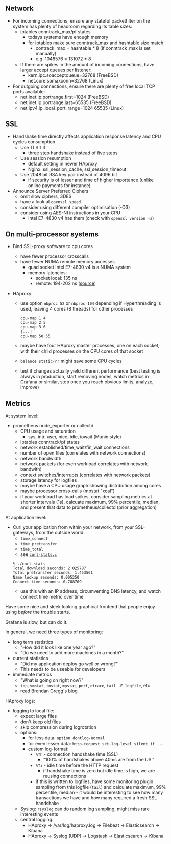Network
-------
- For incoming connections, ensure any stateful packetfilter on the system
  has plenty of headroom regarding its table sizes:
  - iptables conntrack_max/pf states
    - todays systems have enough memory
    - for iptables make sure conntrack_max and hashtable size match
      - contrack_max = hashtable * 8 (if conntrack_max is set manually)
      - e.g. 1048576 = 131072 * 8
  - If there are spikes in the amount of incoming connections,
    have larger accept queues per listener:
    - kern.ipc.soacceptqueue=32768 (FreeBSD)
    - net.core.somaxconn=32768 (Linux)
- For outgoing connections, ensure there are plenty of free local TCP
  ports available:
  - net.inet.ip.portrange.first=1024 (FreeBSD)
  - net.inet.ip.portrange.last=65535 (FreeBSD)
  - net.ipv4.ip_local_port_range=1024 65535 (Linux)

SSL
---
- Handshake time directly affects application response latency and CPU
  cycles consumption
  - Use TLS 1.3
    - three step handshake instead of five steps
  - Use session resumption
    - default setting in newer HAproxy
    - Nginx: ssl_session_cache, ssl_session_timeout
  - Use 2048 bit RSA key pair instead of 4096 bit
    - if security is of lesser and time of higher importance
      (unlike online payments for instance)
- Announce Server Preferred Ciphers
  - omit slow ciphers, 3DES
  - have a look at `openssl speed`
  - consider using different compiler optimisation (-O3)
  - consider using AES-NI instructions in your CPU
    - Intel E7-4830 v4 has them (check with `openssl version -a`)

On multi-processor systems
--------------------------

  - Bind SSL-proxy software to cpu cores
    - have fewer processor crosscalls
    - have fewer NUMA remote memory accesses
      - quad socket Intel E7-4830 v4 is a NUMA system
      - memory latencies:
        - socket local: 135 ns
        - remote: 194-202 ns
          ([source](https://software.intel.com/en-us/blogs/2014/01/28/memory-latencies-on-intel-xeon-processor-e5-4600-and-e7-4800-product-families))

  - HAproxy:
    - use option `nbproc 52` or `nbproc 104` depending if Hyperthreading
      is used, leaving 4 cores (8 threads) for other processes
       ```
       cpu-map 1 4
       cpu-map 2 5
       cpu-map 3 6
       [...]
       cpu-map 50 55
       ```
    - maybe have four HAproxy master processes, one on each socket,
      with their child processes on the CPU cores of that socket

    - `balance static-rr` might save some CPU cycles

    - test if changes actually yield different performance
      (best testing is always in production, start removing nodes,
       watch metrics in Grafana or similar, stop once you reach
       obvious limits, analyze, improve)

Metrics
-------

At system level:
- prometheus node_exporter or collectd
  - CPU usage and saturation
    - sys, intr, user, nice, idle, iowait (Munin style)
  - iptables conntrack/pf states
  - network established/time_wait/fin_wait connections
  - number of open files (correlates with network connections)
  - network bandwidth
  - network packets (for even workload correlates with network bandwith)
  - context switches/interrupts (correlates with network packets)
  - storage latency for logfiles
  - maybe have a CPU usage graph showing distribution among cores
  - maybe processor cross-calls (mpstat "xcal")
  - if your workload has load spikes, consider sampling metrics at
    shorter intervals (1s), calcuate maximum, 99% percentile, median,
    and present that data to prometheus/collectd (prior aggregation)

At application level:
  - Curl your application from within your network, from your SSL-gateways,
    from the outside world:
    - `time_connect`
    - `time_pretransfer`
    - `time_total`
    - see [`curl-stats.c`](https://github.com/k0ffee/ssl-offload/blob/master/curl-stats.c)
    ```
    % ./curl-stats
    Total download seconds: 2.025787
    Total pretransfer seconds: 1.453561
    Name lookup seconds: 0.005250
    Connect time seconds: 0.788709
    ```
    - use this with an IP address, circumventing DNS latency,
      and watch connect time metric over time

Have some nice and sleek looking graphical frontend
that people enjoy using *before* the trouble starts.

Grafana is slow, but can do it.

In general, we need three types of monitoring:
  - long term statistics
    - "How did it look like one year ago?"
    - "Do we need to add more machines in a month?"
  - current statistics
    - "Did my application deploy go well or wrong?"
    - This needs to be useable for developers
  - immediate metrics
    - "What is going on right now?"
    - `top`, `vmstat`, `iostat`, `mpstat`, `perf`, `dtrace`,
      `tail -F logfile`, etc.
    - read Brendan Gregg's [blog](http://brendangregg.com/blog/index.html)

HAproxy logs:
  - logging to local file:
    - expect large files
    - don't keep old files
    - skip compression during logrotation
    - options:
      - for less data: `option dontlog-normal`
      - for even lesser data: `http-request set-log-level silent if ...`
      - custom log-format:
        - `%Th` - connection handshake time (SSL)
          - "100% of handshakes above 40ms are from the US."
        - `%Ti` - idle time before the HTTP request
          - if handshake time is zero but idle time is high,
            we are reusing connections
        - if this is written to logfiles, have some monitoring plugin
          sampling from this logfile (`tail`) and calculate maximum,
          99% percentile, median - it would be interesting to see
          how many transactions we have and how many required a fresh
          SSL handshake
    - Syslog: `rsyslog` can do random log sampling, might miss
      rare interesting events
    - central logging:
      - HAproxy -> /var/log/haproxy.log -> Filebeat -> Elasticsearch -> Kibana
      - HAproxy -> Syslog (UDP) -> Logstash -> Elasticsearch -> Kibana
